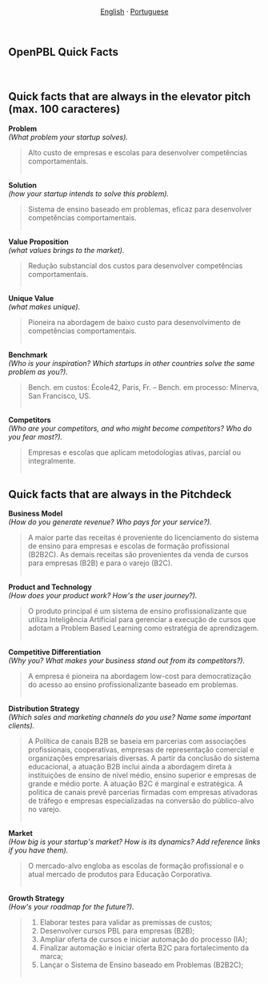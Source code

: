 
<p align="center">    
    <a href="#english">English</a>
    ·
    <a href="#portuguese">Portuguese</a>
</p>

<!--

<a name="english"></a>
<br>

## ABOUT OPEN-PBL

A 




<br>
<p align="center">    
    <a href="#english">English</a>
    ·
    <a href="#portuguese">Portuguese</a>
</p>

## <br>
<br><br><br><br><br><br><br><br><br><br><br><br><br><br><br><br><br><br><br><br><br><br><br><br><br>
<br><br><br><br><br><br><br><br><br><br><br><br><br><br><br><br><br><br><br><br><br><br><br><br><br>


<a name="spanish"></a> 
<br>

--> 

<a name="portuguese"></a> 
<br>

## OpenPBL Quick Facts

<br>

## Quick facts that are always in the elevator pitch (max. 100 caracteres)

**Problem**<br> 
*(What problem your startup solves).*<br>
>Alto custo de empresas e escolas para desenvolver competências comportamentais.<br><br>
>

**Solution**<br> 
*(how your startup intends to solve this problem).*<br>
>Sistema de ensino baseado em problemas, eficaz para desenvolver competências comportamentais. <br><br>
>

**Value Proposition**<br> 
*(what values brings to the market).*<br>
>Redução substancial dos custos para desenvolver competências comportamentais. <br><br>
>

**Unique Value**<br> 
*(what makes unique).*<br>
>Pioneira na abordagem de baixo custo para desenvolvimento de competências comportamentais.<br><br>
>

**Benchmark**<br> 
*(Who is your inspiration? Which startups in other countries solve the same problem as you?).*<br>
>Bench. em custos: École42, Paris, Fr. – Bench. em processo: Minerva, San Francisco, US.<br><br>
>

**Competitors**<br> 
*(Who are your competitors, and who might become competitors? Who do you fear most?).*<br>
>Empresas e escolas que aplicam metodologias ativas, parcial ou integralmente.<br><br>
>


## Quick facts that are always in the Pitchdeck

**Business Model**<br>
*(How do you generate revenue? Who pays for your service?).*<br>
>A maior parte das receitas é proveniente do licenciamento do sistema de ensino para empresas e escolas de formação profissional (B2B2C). As demais receitas são provenientes da venda de cursos para empresas (B2B) e para o varejo (B2C).<br><br>
>

**Product and Technology**<br> 
*(How does your product work? How's the user journey?).*<br>
>O produto principal é um sistema de ensino profissionalizante que utiliza Inteligência Artificial para gerenciar a execução de cursos que adotam a Problem Based Learning como estratégia de aprendizagem.<br><br>
>

**Competitive Differentiation**<br> 
*(Why you? What makes your business stand out from its competitors?).*<br>
>A empresa é pioneira na abordagem low-cost para democratização do acesso ao ensino profissionalizante baseado em problemas.<br><br>
>

**Distribution Strategy**<br> 
*(Which sales and marketing channels do you use? Name some important clients).*<br>
>A Política de canais B2B se baseia em parcerias com associações profissionais, cooperativas, empresas de representação comercial e organizações empresariais diversas. A partir da conclusão do sistema educacional, a atuação B2B inclui ainda a abordagem direta à instituições de ensino de nível médio, ensino superior e empresas de grande e médio porte.  A atuação B2C é marginal e estratégica. A politica de canais prevê parcerias firmadas com empresas ativadoras de tráfego e empresas especializadas na conversão do público-alvo no varejo.<br><br>
>

**Market**<br> 
*(How big is your startup's market? How is its dynamics? Add reference links if you have them).*<br>
>O mercado-alvo engloba as escolas de formação profissional e o atual mercado de produtos para Educação Corporativa.<br><br>
>

**Growth Strategy**<br> 
*(How's your roadmap for the future?).*<br>
>1. Elaborar testes para validar as premissas de custos;
>2. Desenvolver cursos PBL para empresas (B2B);
>3. Ampliar oferta de cursos e iniciar automação do processo (IA);
>4. Finalizar automação e iniciar oferta B2C para fortalecimento da marca; 
>5. Lançar o Sistema de Ensino baseado em Problemas (B2B2C);<br><br>
>

## <br>


